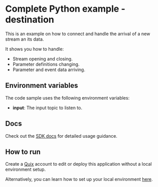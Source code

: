 # Complete Python example - destination

This is an example on how to connect and handle the arrival of a new stream an its data.

It shows you how to handle:
 - Stream opening and closing.
 - Parameter definitions changing.
 - Parameter and event data arriving.

## Environment variables

The code sample uses the following environment variables:

- **input**: The input topic to listen to.

## Docs

Check out the [SDK docs](https://quix.io/docs/sdk/introduction.html) for detailed usage guidance.

## How to run
Create a [Quix](https://portal.platform.quix.ai/self-sign-up?xlink=github) account to edit or deploy this application without a local environment setup.

Alternatively, you can learn how to set up your local environment [here](https://quix.io/docs/sdk/python-setup.html).
